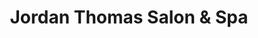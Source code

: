 ---
title: "Jordan Thomas Salon & Spa"
url: /bel-air/jordan-thomas-salon-und-spa/
shop: Kosmetik
---